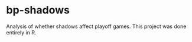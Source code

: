 # bp-shadows
Analysis of whether shadows affect playoff games.
This project was done entirely in R.
